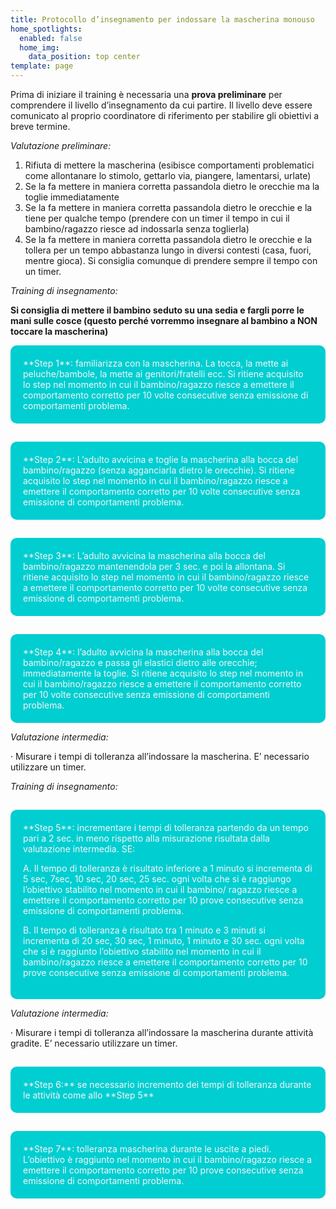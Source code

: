```yaml
---
title: Protocollo d’insegnamento per indossare la mascherina monouso
home_spotlights:
  enabled: false
  home_img:
    data_position: top center
template: page
---
```

Prima di iniziare il training è necessaria una **prova preliminare** per comprendere il livello d’insegnamento da cui partire. Il livello deve essere comunicato al proprio coordinatore di riferimento per stabilire gli obiettivi a breve termine.

*Valutazione preliminare:*

1. Rifiuta di mettere la mascherina (esibisce comportamenti problematici come allontanare lo stimolo, gettarlo via, piangere, lamentarsi, urlate)
2. Se la fa mettere in maniera corretta passandola dietro le orecchie ma la toglie immediatamente
3. Se la fa mettere in maniera corretta passandola dietro le orecchie e la tiene per qualche tempo (prendere con un timer il tempo in cui il bambino/ragazzo riesce ad indossarla senza toglierla)
4. Se la fa mettere in maniera corretta passandola dietro le orecchie e la tollera per un tempo abbastanza lungo in diversi contesti (casa, fuori, mentre gioca). Si consiglia comunque di prendere sempre il tempo con un timer.

*Training di insegnamento:*

**Si consiglia di mettere il bambino seduto su una sedia e fargli porre le mani sulle cosce (questo perché vorremmo insegnare al bambino a NON toccare la mascherina)**

<div style="background-color:darkturquoise;color:whitesmoke;padding:20px;border-radius:10px;">**Step 1**: familiarizza con la mascherina. La tocca, la mette ai peluche/bambole, la mette ai genitori/fratelli ecc. Si ritiene acquisito lo step nel momento in cui il bambino/ragazzo riesce a emettere il comportamento corretto per 10 volte consecutive senza emissione di comportamenti problema. </div>

<hr style="width:0%">

<div style="background-color:darkturquoise;color:whitesmoke;padding:20px;border-radius:10px;">**Step 2**: L’adulto avvicina e toglie la mascherina alla bocca del bambino/ragazzo (senza agganciarla dietro le orecchie). Si ritiene acquisito lo step nel momento in cui il bambino/ragazzo riesce a emettere il comportamento corretto per 10 volte consecutive senza emissione di comportamenti problema.</div>

<hr style="width:0%">

<div style="background-color:darkturquoise;color:whitesmoke;padding:20px;border-radius:10px;">**Step 3**: L’adulto avvicina la mascherina alla bocca del bambino/ragazzo mantenendola per 3 sec. e poi la allontana. Si ritiene acquisito lo step nel momento in cui il bambino/ragazzo riesce a emettere il comportamento corretto per 10 volte consecutive senza emissione di comportamenti problema.</div>

<hr style="width:0%">

<div style="background-color:darkturquoise;color:whitesmoke;padding:20px;border-radius:10px;">**Step 4**: l’adulto avvicina la mascherina alla bocca del bambino/ragazzo e passa gli elastici dietro alle orecchie; immediatamente la toglie. Si ritiene acquisito lo step nel momento in cui il bambino/ragazzo riesce a emettere il comportamento corretto per 10 volte consecutive senza emissione di comportamenti problema.</div>

*Valutazione intermedia:*

·    Misurare i tempi di tolleranza all’indossare la mascherina. E’ necessario utilizzare un timer.

*Training di insegnamento:*

<hr style="width:0%">

<div style="background-color:darkturquoise;color:whitesmoke;padding:20px;border-radius:10px;">**Step 5**: incrementare i tempi di tolleranza partendo da un tempo pari a 2 sec. in meno rispetto alla misurazione risultata dalla valutazione intermedia. SE:

A.   Il tempo di tolleranza è risultato inferiore a 1 minuto si incrementa di 5 sec, 7sec, 10 sec, 20 sec, 25 sec. ogni volta che si è raggiungo l’obiettivo stabilito nel momento in cui il bambino/ ragazzo riesce a emettere il comportamento corretto per 10 prove consecutive senza emissione di comportamenti problema.

B.   Il tempo di tolleranza è risultato tra 1 minuto e 3 minuti si incrementa di 20 sec, 30 sec, 1 minuto, 1 minuto e 30 sec. ogni volta che si è raggiunto l’obiettivo stabilito nel momento in cui il bambino/ragazzo riesce a emettere il comportamento corretto per 10 prove consecutive senza emissione di comportamenti problema.</div>

*Valutazione intermedia:*

·    Misurare i tempi di tolleranza all’indossare la mascherina durante attività gradite. E’ necessario utilizzare un timer.

<hr style="width:0%">

<div style="background-color:darkturquoise;color:whitesmoke;padding:20px;border-radius:10px;">**Step 6:** se necessario incremento dei tempi di tolleranza durante le attività come allo **Step 5**</div>

<hr style="width:0%">

<div style="background-color:darkturquoise;color:whitesmoke;padding:20px;border-radius:10px;">**Step 7**: tolleranza mascherina durante le uscite a piedi. L’obiettivo è raggiunto nel momento in cui il bambino/ragazzo riesce a emettere il comportamento corretto per 10 prove consecutive senza emissione di comportamenti problema.</div>
